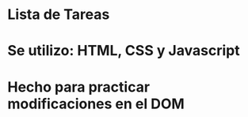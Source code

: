 # Lista de Tareas
# 
# Se utilizo: HTML, CSS y Javascript
#
# Hecho para practicar modificaciones en el DOM
